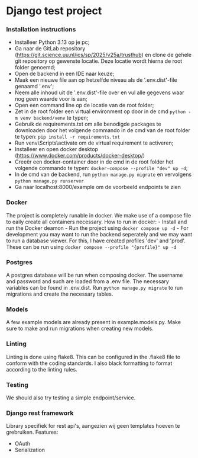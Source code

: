 # Django test project

### Installation instructions

- Installeer Python 3.13 op je pc;
- Ga naar de GitLab repository (https://git.science.uu.nl/ics/sp/2025/v25a/trusthub) en clone de gehele git repository op gewenste locatie. Deze locatie wordt hierna de root folder genoemd;
- Open de backend in een IDE naar keuze;
- Maak een nieuwe file aan op hetzelfde niveau als de '.env.dist'-file genaamd '.env';
- Neem alle inhoud uit de '.env.dist'-file over en vul alle gegevens waar nog geen waarde voor is aan;
- Open een command line op de locatie van de root folder;
- Zet in de root folder een virtual environment op door in de cmd ```python -m venv backend/venv``` te typen;
- Gebruik de requirements.txt om alle benodigde packages te downloaden door het volgende commando in de cmd van de root folder te typen: ```pip install -r requirements.txt```
- Run venv\Scripts\activate om de virtual requirement te activeren;
- Installeer en open docker desktop (https://www.docker.com/products/docker-desktop/)
- Creeër een docker-container door in de cmd in de root folder het volgende commando te typen: ```docker-compose --profile "dev" up -d```;
- In de cmd van de backend, run ```python manage.py migrate``` en vervolgens ```python manage.py runserver```
- Ga naar localhost:8000/example om de voorbeeld endpoints te zien

### Docker
The project is completely runable in docker. We make use of a compose file to eaily create all containers necessary.
How to run in docker:
    - Install and run the Docker deamon
    - Run the project using ```docker compose up -d```
    - For development you may want to run the backend seperately and we may want to run a database viewer. For this, I have created profiles 'dev' and 'prod'. These can be run using ```docker compose --profile "{profile}" up -d```

### Postgres
A postgres database will be run when composing docker. The username and password and such are loaded from a .env file. The necessary variables can be found in .env.dist.
Run ```python manage.py migrate``` to run migrations and create the necessary tables.

### Models
A few example models are already present in example.models.py. Make sure to make and run migrations when creating new models.

### Linting
Linting is done using flake8. This can be configured in the .flake8 file to conform with the coding standards. I also black formatting to format according to the linting rules.

### Testing
We should also try testing a simple endpoint/service.

### Django rest framework
Library specifiek for rest api's, aangezien wij geen templates hoeven te grebruiken.
Features:
- OAuth
- Serialization